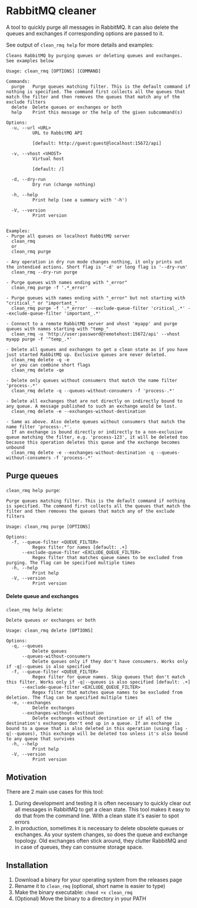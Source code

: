 # RabbitMQ cleaner

A tool to quickly purge all messages in RabbitMQ. It can also delete the queues and exchanges if corresponding options are passed to it.

See output of `clean_rmq help` for more details and examples:
```
Cleans RabbitMQ by purging queues or deleting queues and exchanges.
See examples below

Usage: clean_rmq [OPTIONS] [COMMAND]

Commands:
  purge   Purge queues matching filter. This is the default command if nothing is specified. The command first collects all the queues that match the filter and then removes the queues that match any of the exclude filters
  delete  Delete queues or exchanges or both
  help    Print this message or the help of the given subcommand(s)

Options:
  -u, --url <URL>
          URL to RabbitMQ API
          
          [default: http://guest:guest@localhost:15672/api]

  -v, --vhost <VHOST>
          Virtual host
          
          [default: /]

  -d, --dry-run
          Dry run (change nothing)

  -h, --help
          Print help (see a summary with '-h')

  -V, --version
          Print version


Examples:
- Purge all queues on localhost RabbitMQ server
  clean_rmq
  or
  clean_rmq purge

- Any operation in dry run mode changes nothing, it only prints out the intendied actions. Short flag is '-d' or long flag is '--dry-run'
  clean_rmq --dry-run purge

- Purge queues with names ending with "_error"
  clean_rmq purge -f '.*_error'
  
- Purge queues with names ending with "_error" but not starting with "critical_" or "important_"
  clean_rmq purge -f '.*_error' --exclude-queue-filter 'critical_.*' --exclude-queue-filter 'important_.*'

- Connect to a remote RabbitMQ server and vhost 'myapp' and purge queues with names starting with "temp_"
  clean_rmq -u 'http://user:password@remotehost:15672/api' --vhost myapp purge -f '^temp_.*'

- Delete all queues and exchanges to get a clean state as if you have just started RabbitMQ up. Exclusive queues are never deleted.
  clean_rmq delete -q -e
  or you can combine short flags
  clean_rmq delete -qe

- Delete only queues without consumers that match the name filter 'process-.*'
  clean_rmq delete -q --queues-without-consumers -f 'process-.*'

- Delete all exchanges that are not directly on indirectly bound to any queue. A message published to such an exchange would be lost.
  clean_rmq delete -e --exchanges-without-destination

- Same as above. Also delete queues without consumers that match the name filter 'process-.*'.
  If an exchange is bound directly or indirectly to a non-exclusive queue matching the filter, e.g. 'process-123', it will be deleted too because this operation deletes this queue and the exchange becomes unbound
  clean_rmq delete -e --exchanges-without-destination -q --queues-without-consumers -f 'process-.*'
```

## Purge queues
`clean_rmq help purge`:
```
Purge queues matching filter. This is the default command if nothing is specified. The command first collects all the queues that match the filter and then removes the queues that match any of the exclude filters

Usage: clean_rmq purge [OPTIONS]

Options:
  -f, --queue-filter <QUEUE_FILTER>
          Regex filter for names [default: .+]
      --exclude-queue-filter <EXCLUDE_QUEUE_FILTER>
          Regex filter that matches queue names to be excluded from purging. The flag can be specified multiple times
  -h, --help
          Print help
  -V, --version
          Print version
```

#### Delete queue and exchanges
`clean_rmq help delete`:
```
Delete queues or exchanges or both

Usage: clean_rmq delete [OPTIONS]

Options:
  -q, --queues
          Delete queues
      --queues-without-consumers
          Delete queues only if they don't have consumers. Works only if -q|--queues is also specified
  -f, --queue-filter <QUEUE_FILTER>
          Regex filter for queue names. Skip queues that don't match this filter. Works only if -q|--queues is also specified [default: .+]
      --exclude-queue-filter <EXCLUDE_QUEUE_FILTER>
          Regex filter that matches queue names to be excluded from deletion. The flag can be specified multiple times
  -e, --exchanges
          Delete exchanges
      --exchanges-without-destination
          Delete exchanges without destination or if all of the destination's exchanges don't end up in a queue. If an exchange is bound to a queue that is also deleted in this operation (using flag -q|--queues), this exchange will be deleted too unless it's also bound to any queue that survives
  -h, --help
          Print help
  -V, --version
          Print version

```

## Motivation
There are 2 main use cases for this tool:
1. During development and testing it is often necessary to quickly clear out all messages in RabbitMQ to get a clean state. This tool makes it easy to do that from the command line. With a clean state it's easier to spot errors
2. In production, sometimes it is necessary to delete obsolete queues or exchanges. As your system changes, so does the queue and exchange topology. Old exchanges often stick around, they clutter RabbitMQ and in case of queues, they can consume storage space.

## Installation
1. Download a binary for your operating system from the releases page
2. Rename it to `clean_rmq` (optional, short name is easier to type)
3. Make the binary executable: `chmod +x clean_rmq`
4. (Optional) Move the binary to a directory in your PATH